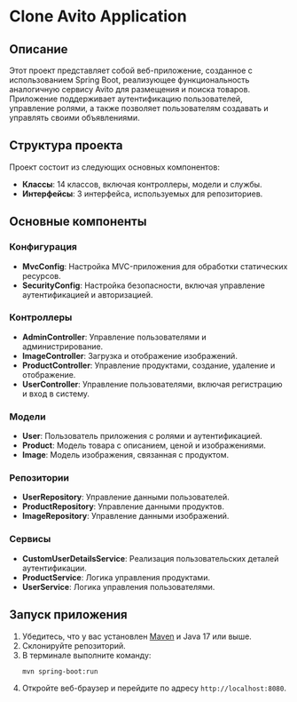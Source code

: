 # Clone Avito Application

## Описание
Этот проект представляет собой веб-приложение, созданное с использованием Spring Boot, реализующее функциональность 
аналогичную сервису Avito для размещения и поиска товаров. Приложение поддерживает аутентификацию пользователей, 
управление ролями, а также позволяет пользователям создавать и управлять своими объявлениями.

## Структура проекта
Проект состоит из следующих основных компонентов:

- **Классы**: 14 классов, включая контроллеры, модели и службы.
- **Интерфейсы**: 3 интерфейса, используемых для репозиториев.

## Основные компоненты

### Конфигурация
- **MvcConfig**: Настройка MVC-приложения для обработки статических ресурсов.
- **SecurityConfig**: Настройка безопасности, включая управление аутентификацией и авторизацией.

### Контроллеры
- **AdminController**: Управление пользователями и администрирование.
- **ImageController**: Загрузка и отображение изображений.
- **ProductController**: Управление продуктами, создание, удаление и отображение.
- **UserController**: Управление пользователями, включая регистрацию и вход в систему.

### Модели
- **User**: Пользователь приложения с ролями и аутентификацией.
- **Product**: Модель товара с описанием, ценой и изображениями.
- **Image**: Модель изображения, связанная с продуктом.

### Репозитории
- **UserRepository**: Управление данными пользователей.
- **ProductRepository**: Управление данными продуктов.
- **ImageRepository**: Управление данными изображений.

### Сервисы
- **CustomUserDetailsService**: Реализация пользовательских деталей аутентификации.
- **ProductService**: Логика управления продуктами.
- **UserService**: Логика управления пользователями.

## Запуск приложения
1. Убедитесь, что у вас установлен [Maven](https://maven.apache.org/) и Java 17 или выше.
2. Склонируйте репозиторий.
3. В терминале выполните команду:
    ```bash
    mvn spring-boot:run
    ```
4. Откройте веб-браузер и перейдите по адресу `http://localhost:8080`.
